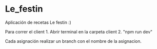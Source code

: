 # Le_festin
Aplicación de recetas Le festin :)

Para correr el client 
    1. Abrir terminal en la carpeta client
    2. "npm run dev"

Cada asignación realizar un branch con el nombre de la asignacion.
